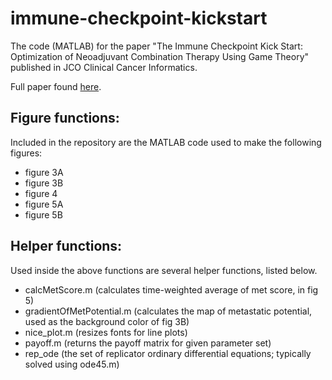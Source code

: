 # immune-checkpoint-kickstart
The code (MATLAB) for the paper "The Immune Checkpoint Kick Start: Optimization of Neoadjuvant Combination Therapy Using Game Theory" published in JCO Clinical Cancer Informatics.

Full paper found [here](https://ascopubs.org/doi/full/10.1200/CCI.18.00078).

## Figure functions:
Included in the repository are the MATLAB code used to make the following figures:
- figure 3A
- figure 3B
- figure 4
- figure 5A
- figure 5B

## Helper functions:
Used inside the above functions are several helper functions, listed below.
- calcMetScore.m (calculates time-weighted average of met score, in fig 5)
- gradientOfMetPotential.m (calculates the map of metastatic potential, used as the background color of fig 3B)
- nice_plot.m (resizes fonts for line plots)
- payoff.m (returns the payoff matrix for given parameter set)
- rep_ode (the set of replicator ordinary differential equations; typically solved using ode45.m)
